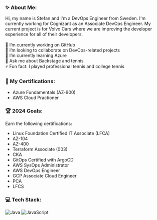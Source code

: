 
<!--
**steff-petro/steff-petro** is a ✨ _special_ ✨ repository because its `README.md` (this file) appears on your GitHub profile.

Here are some ideas to get you started:

- 🔭 I’m currently working on ...
- 🌱 I’m currently learning ...
- 👯 I’m looking to collaborate on ...
- 🤔 I’m looking for help with ...
- 💬 Ask me about ...
- 📫 How to reach me: ...
- 😄 Pronouns: ...
- ⚡ Fun fact: ...
-->

### ✨ About Me:
Hi, my name is Stefan and I'm a DevOps Engineer from Sweden. I'm currently working for Cognizant as an Associate DevOps Engineer. My current project is for Volvo Cars where we are improving the developer experience for all of their developers.<br><br>🔭 I’m currently working on GitHub<br>👯 I’m looking to collaborate on DevOps-related projects<br>🌱 I’m currently learning Azure <br> 💬 Ask me about Backstage and tennis<br>⚡ Fun fact: I played professional tennis and college tennis <br>

### 📄 My Certifications:
- Azure Fundamentals (AZ-900)
- AWS Cloud Practioner

### 🏆 2024 Goals: 
Earn the following certifications:
- Linux Foundation Certified IT Associate (LFCA)
- AZ-104
- AZ-400
- Terraform Associate (003)
- CKA
- GitOps Certified with ArgoCD
- AWS SysOps Administrator
- AWS DevOps Engineer
- GCP Associate Cloud Engineer
- PCA
- LFCS

### 💻 Tech Stack:
![Java](https://img.shields.io/badge/java-%23ED8B00.svg?style=for-the-badge&logo=openjdk&logoColor=white) ![JavaScript](https://img.shields.io/badge/javascript-%23323330.svg?style=for-the-badge&logo=javascript&logoColor=%23F7DF1E)
